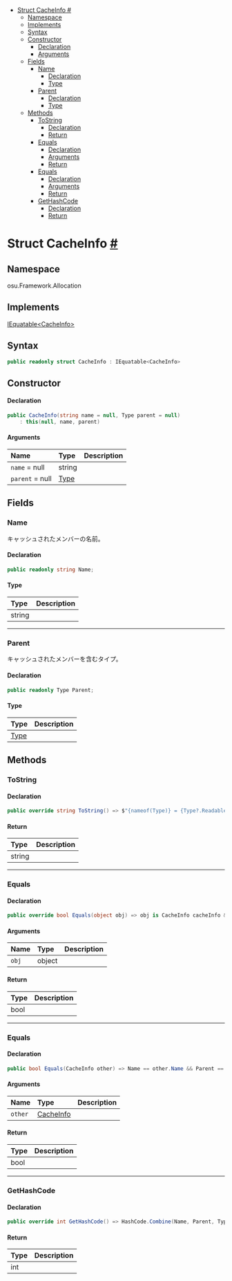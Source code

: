 - [Struct CacheInfo #](#struct-cacheinfo-)
  - [Namespace](#namespace)
  - [Implements](#implements)
  - [Syntax](#syntax)
  - [Constructor](#constructor)
      - [Declaration](#declaration)
      - [Arguments](#arguments)
  - [Fields](#fields)
    - [Name](#name)
      - [Declaration](#declaration-1)
      - [Type](#type)
    - [Parent](#parent)
      - [Declaration](#declaration-2)
      - [Type](#type-1)
  - [Methods](#methods)
    - [ToString](#tostring)
      - [Declaration](#declaration-3)
      - [Return](#return)
    - [Equals](#equals)
      - [Declaration](#declaration-4)
      - [Arguments](#arguments-1)
      - [Return](#return-1)
    - [Equals](#equals-1)
      - [Declaration](#declaration-5)
      - [Arguments](#arguments-2)
      - [Return](#return-2)
    - [GetHashCode](#gethashcode)
      - [Declaration](#declaration-6)
      - [Return](#return-3)


# Struct CacheInfo [#](https://github.com/ppy/osu-framework/blob/master/osu.Framework/Allocation/CacheInfo.cs#L11)


## Namespace
osu.Framework.Allocation


## Implements
[IEquatable\<CacheInfo\>]()


## Syntax
```csharp
public readonly struct CacheInfo : IEquatable<CacheInfo>
```


## Constructor
#### Declaration
```csharp
public CacheInfo(string name = null, Type parent = null)
    : this(null, name, parent)
```
#### Arguments
|Name|Type|Description|
|:-|:-|:-|
|`name` = null|string||
|`parent` = null|[Type]()||


## Fields

### Name
キャッシュされたメンバーの名前。
#### Declaration
```csharp
public readonly string Name;
```
#### Type
|Type|Description|
|:-|:-|
|string||

---
### Parent
キャッシュされたメンバーを含むタイプ。
#### Declaration
```csharp
public readonly Type Parent;
```
#### Type
|Type|Description|
|:-|:-|
|[Type]()|


## Methods

### ToString
#### Declaration
```csharp
public override string ToString() => $"{nameof(Type)} = {Type?.ReadableName()}, {nameof(Name)} = {Name}, {nameof(Parent)} = {Parent?.ReadableName()}";
```
#### Return
|Type|Description|
|:-|:-|
|string||

---
### Equals
#### Declaration
```csharp
public override bool Equals(object obj) => obj is CacheInfo cacheInfo && Equals(cacheInfo);
```
#### Arguments
|Name|Type|Description|
|:-|:-|:-|
|`obj`|object||
#### Return
|Type|Description|
|:-|:-|
|bool||

---
### Equals
#### Declaration
```csharp
public bool Equals(CacheInfo other) => Name == other.Name && Parent == other.Parent && Type == other.Type;
```
#### Arguments
|Name|Type|Description|
|:-|:-|:-|
|`other`|[CacheInfo]()||
#### Return
|Type|Description|
|:-|:-|
|bool||

---
### GetHashCode
#### Declaration
```csharp
public override int GetHashCode() => HashCode.Combine(Name, Parent, Type);
```
#### Return
|Type|Description|
|:-|:-|
|int||